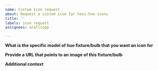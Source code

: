 ```yaml
---
name: Custom Icon request
about: Request a custom icon for hass-hue-icons
title: ''
labels: icon request
assignees: arallsopp

---
```


<!--If there is a specific hue fixture or bulb that you want an icon for, let me know and I will try to create it for you and add it to this pack.-->

**What is the specific model of hue fixture/bulb that you want an icon for**

<!--Be as specific as you can, as Philips often seem to have product family names where multiple variants exist under the same description.-->

**Provide a URL that points to an image of this fixture/bulb**

<!--Preferably Philips' photography, as they use a consistent angle.-->

**Additional context**

<!--Add any other context for your icon request here.-->
